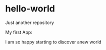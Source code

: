 # hello-world
Just another repository


My first App:

I am so happy starting to discover anew world
